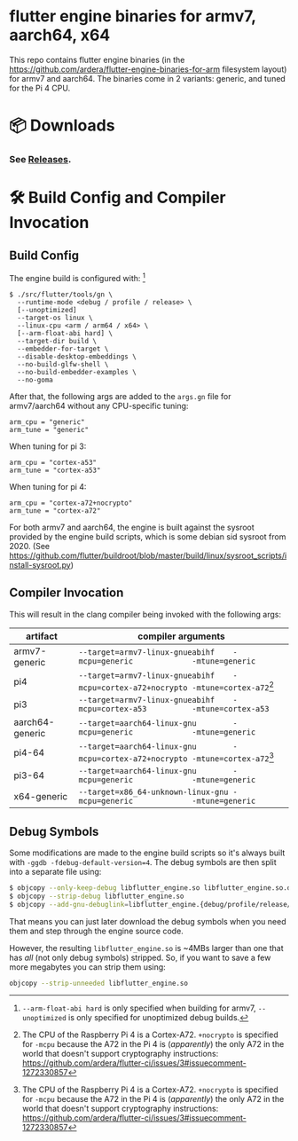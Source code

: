 # flutter engine binaries for armv7, aarch64, x64

This repo contains flutter engine binaries (in the https://github.com/ardera/flutter-engine-binaries-for-arm filesystem layout) for armv7 and aarch64.
The binaries come in 2 variants: generic, and tuned for the Pi 4 CPU.

# 📦 Downloads

### **See [Releases](https://github.com/ardera/flutter_embedded/releases).**

# 🛠️ Build Config and Compiler Invocation
## Build Config
The engine build is configured with: [^2]
```
$ ./src/flutter/tools/gn \
  --runtime-mode <debug / profile / release> \
  [--unoptimized]
  --target-os linux \
  --linux-cpu <arm / arm64 / x64> \
  [--arm-float-abi hard] \
  --target-dir build \
  --embedder-for-target \
  --disable-desktop-embeddings \
  --no-build-glfw-shell \
  --no-build-embedder-examples \
  --no-goma
```

After that, the following args are added to the `args.gn` file for armv7/aarch64 without any CPU-specific tuning:
```
arm_cpu = "generic"
arm_tune = "generic"
```

When tuning for pi 3:
```
arm_cpu = "cortex-a53"
arm_tune = "cortex-a53"
```

When tuning for pi 4:
```
arm_cpu = "cortex-a72+nocrypto"
arm_tune = "cortex-a72"
```

For both armv7 and aarch64, the engine is built against the sysroot provided by the engine build scripts, which is some debian sid sysroot from 2020.
(See https://github.com/flutter/buildroot/blob/master/build/linux/sysroot_scripts/install-sysroot.py)

## Compiler Invocation
This will result in the clang compiler being invoked with the following args:

| artifact        | compiler arguments                                                           |
| --------------- | ---------------------------------------------------------------------------- |
| armv7-generic   | `--target=armv7-linux-gnueabihf    -mcpu=generic             -mtune=generic`    |
| pi4             | `--target=armv7-linux-gnueabihf    -mcpu=cortex-a72+nocrypto -mtune=cortex-a72`[^1] |
| pi3             | `--target=armv7-linux-gnueabihf    -mcpu=cortex-a53          -mtune=cortex-a53` |
| aarch64-generic | `--target=aarch64-linux-gnu        -mcpu=generic             -mtune=generic`    |
| pi4-64          | `--target=aarch64-linux-gnu        -mcpu=cortex-a72+nocrypto -mtune=cortex-a72`[^1] |
| pi3-64          | `--target=aarch64-linux-gnu        -mcpu=generic             -mtune=generic` |
| x64-generic     | `--target=x86_64-unknown-linux-gnu -mcpu=generic             -mtune=generic` |

## Debug Symbols

Some modifications are made to the engine build scripts so it's always built with `-ggdb -fdebug-default-version=4`.
The debug symbols are then split into a separate file using:
```bash
$ objcopy --only-keep-debug libflutter_engine.so libflutter_engine.so.dbgsyms
$ objcopy --strip-debug libflutter_engine.so
$ objcopy --add-gnu-debuglink=libflutter_engine.{debug/profile/release/debug_unopt}.dbgsyms libflutter_engine.so
```

That means you can just later download the debug symbols when you need them and step through the engine source code.

However, the resulting `libflutter_engine.so` is ~4MBs larger than one that has _all_ (not only debug symbols) stripped.
So, if you want to save a few more megabytes you can strip them using:
```bash
objcopy --strip-unneeded libflutter_engine.so
```

[^1]: The CPU of the Raspberry Pi 4 is a Cortex-A72. `+nocrypto` is specified for `-mcpu` because the A72 in the Pi 4 is (_apparently_) the only A72 in the world that doesn't support cryptography instructions: https://github.com/ardera/flutter-ci/issues/3#issuecomment-1272330857

[^2]: `--arm-float-abi hard` is only specified when building for armv7, `--unoptimized` is only specified for unoptimized debug builds.
